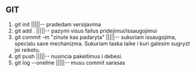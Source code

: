 ## GIT

1. git init |||||-- pradedam versijavima
2. git add . |||||-- pazymi visus failus pridejimui/issaugojimui
3. git commit -m "zinute kas padaryta" |||||-- sukuriam issaugojima, specialu save mechanizma. Sukuriam taska laike i kuri galesim sugryzt jei reiketu.
4. git push |||||-- nusincia pakeitimus i debesi.
5. git log --oneline |||||-- musu commit sarasas
